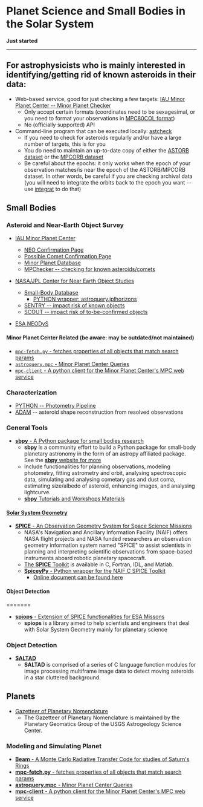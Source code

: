 # Planet Science and Small Bodies in the Solar System

**Just started**

----

## For astrophysicists who is mainly interested in identifying/getting rid of known asteroids in their data:

* Web-based service, good for just checking a few targets: [IAU Minor Planet Center -- Minor Planet Checker](https://www.minorplanetcenter.net/cgi-bin/checkmp.cgi)
    - Only accept certain formats (coordinates need to be sexagesimal, or you need to format your observations in [MPC80COL format](https://www.minorplanetcenter.net/iau/info/OpticalObs.html))
    - No (officially supported) API
* Command-line program that can be executed locally: [astcheck](https://www.projectpluto.com/pluto/devel/astcheck.htm)
    - If you need to check for asteroids regularly and/or have a large number of targets, this is for you
    - You do need to maintain an up-to-date copy of either the [ASTORB dataset](ftp://ftp.lowell.edu/pub/elgb/astorb.html) or the [MPCORB dataset](http://www.projectpluto.com/mpcorb.htm)
    - Be careful about the epochs: it only works when the epoch of your observation matches/is near the epoch of the ASTORB/MPCORB dataset. In other words, be careful if you are checking archival data (you will need to integrate the orbits back to the epoch you want -- use [integrat](https://www.projectpluto.com/pluto/integrat.htm) to do that)
    
## Small Bodies

### Asteroid and Near-Earth Object Survey

* [IAU Minor Planet Center](https://www.minorplanetcenter.net/)
  - [NEO Confirmation Page](https://www.minorplanetcenter.net/iau/NEO/toconfirm_tabular.html)
  - [Possible Comet Confirmation Page](https://www.minorplanetcenter.net/iau/NEO/pccp_tabular.html)
  - [Minor Planet Database](https://www.minorplanetcenter.net/db_search)
  - [MPChecker -- checking for known asteroids/comets](https://www.minorplanetcenter.net/cgi-bin/checkmp.cgi)
  
* [NASA/JPL Center for Near Earth Object Studies](https://cneos.jpl.nasa.gov/)
  - [Small-Body Database](https://ssd.jpl.nasa.gov/horizons.cgi)
    - [PYTHON wrapper: astroquery.jplhorizons](https://astroquery.readthedocs.io/en/latest/jplhorizons/jplhorizons.html)
  - [SENTRY -- impact risk of known objects](https://cneos.jpl.nasa.gov/sentry/)
  - [SCOUT -- impact risk of to-be-confirmed objects](https://cneos.jpl.nasa.gov/scout/#/)
  
* [ESA NEODyS](https://newton.spacedys.com/neodys/index.php?pc=7.0)

#### Minor Planet Center Related (be aware: may be outdated/not maintained)

* [`mpc-fetch.py` - fetches properties of all objects that match search params](https://minorplanetcenter.net/mpc-fetch.py)
* [`astroquery.mpc` - Minor Planet Center Queries](https://astroquery.readthedocs.io/en/latest/mpc/mpc.html)
* [`mpc-client` - A python client for the Minor Planet Center's MPC web service](https://github.com/qdonnellan/mpc-client)

### Characterization

* [PYTHON -- Photometry Pipeline](https://photometrypipeline.readthedocs.io/en/latest/)
* [ADAM](https://github.com/matvii/ADAM) -- asteroid shape reconstruction from resolved observations

### General Tools

* [__sbpy__ - A Python package for small bodies research](https://github.com/NASA-Planetary-Science/sbpy)
    - __sbpy__ is a community effort to build a Python package for small-body planetary astronomy in the form of an astropy affiliated package. See the [__sbpy__ website for more](http://mommermi.github.io/)
    - Include functionalities for planning observations, modeling photometry, fitting astrometry and orbit, analysing spectroscopic data, simulating and analysing cometary gas and dust coma, estimating size/albedo of asteroid, enhancing images, and analysing lightcurve.
    - [__sbpy__ Tutorials and Workshops Materials](https://github.com/NASA-Planetary-Science/sbpy-tutorial)

#### [Solar System Geometry](https://naif.jpl.nasa.gov/naif/solar_system_geometry.pdf)

* [__SPICE__ - An Observation Geometry System for Space Science Missions](https://naif.jpl.nasa.gov/naif/)
    - NASA's Navigation and Ancillary Information Facility (NAIF) offers NASA flight projects and NASA funded researchers an observation geometry information system named "SPICE" to assist scientists in planning and interpreting scientific observations from space-based instruments aboard robotic planetary spacecraft.  
    - [The __SPICE__ Toolkit](https://naif.jpl.nasa.gov/naif/toolkit.html) is available in C, Fortran, IDL, and Matlab.
    - [__SpiceyPy__ - Python wrapper for the NAIF C SPICE Toolkit](https://github.com/AndrewAnnex/SpiceyPy)
        - [Online document can be found here](https://spiceypy.readthedocs.io/en/master/)

#### Object Detection
=======
* [__spiops__ - Extension of SPICE functionalities for ESA Missons](https://github.com/esaSPICEservice/spiops)
    - __spiops__ is a library aimed to help scientists and engineers that deal with Solar System Geometry mainly for planetary science

### Object Detection

* [__SALTAD__](https://github.com/NASA-Planetary-Science/SALTAD)
    - __SALTAD__ is comprised of a series of C language function modules for image processing multiframe image data to detect moving asteroids in a star cluttered background.

## Planets

* [Gazetteer of Planetary Nomenclature](https://planetarynames.wr.usgs.gov/)
    - The Gazetteer of Planetary Nomenclature is maintained by the Planetary Geomatics Group of the USGS Astrogeology Science Center.

### Modeling and Simulating Planet

* [__Beam__ - A Monte Carlo Radiative Transfer Code for studies of Saturn's Rings](https://github.com/physicsguy42/BEAM_beta)
* [__mpc-fetch.py__ - fetches properties of all objects that match search params](https://minorplanetcenter.net/mpc-fetch.py)
* [__astroquery.mpc__ - Minor Planet Center Queries](https://astroquery.readthedocs.io/en/latest/mpc/mpc.html)
* [__mpc-client__ - A python client for the Minor Planet Center's MPC web service](https://github.com/qdonnellan/mpc-client)